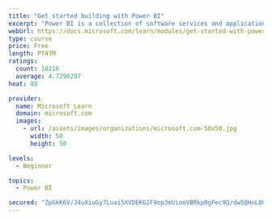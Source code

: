 ```yaml
---
title: "Get started building with Power BI"
excerpt: "Power BI is a collection of software services and applications that let you connect to all sorts of data sources and create compelling visuals and reports. You can benefit from receiving those reports, or you can share them with others inside or outside your organization. Learn the basics of Power BI, how its services and applications work together, and how they can be used to create or experience compelling visuals and analytics based on your data."
webUrl: https://docs.microsoft.com/learn/modules/get-started-with-power-bi/
type: course
price: Free
length: PT47M
ratings:
  count: 18216
  average: 4.7290297
heat: 88

provider:
  name: Microsoft Learn
  domain: microsoft.com
  images:
    - url: /assets/images/organizations/microsoft.com-50x50.jpg
      width: 50
      height: 50

levels:
  - Beginner

topics:
  - Power BI

secured: "ZpGkK6V/J4uXiuGy7Luai5XVDEKG2F9op3mUiooVBRkp0gFec9Q/dw5QHnL80+O1Pw5WxPur4nxFXlo8DKWnLdVhffawbQgQLfQ4jR1fjPvU3EV8wc0tl9bDB+5xwrfkG1YCg8zeEyD/SwqGa+OjZSwtnpdY41WQ+BQ29NDL0iexWvKWOr8h3YEQOVGxO0Q8g0DTukjuOPb5AVmw2+Z8XUIXmhAs4sIgjEuWrF11tzA9pwZTOyzNq6yz8/AdM00yazYkwwFx4C+dxJ7trp4Wl31g/mT1zujHIzpTQWCsbmbuV43Sp9T1t1+KTee4FM0iX0hARqKczG8f2405xioYCpNqY+LTK9yXUpnVw6JcD9fQmXhlPbXYdOjNr7L/U/tqbCd4eD/rHzym8qc4IF67T8Dmv5gb3Qyg3CDfQhxU4ekwTRmBca9j4SYSGgTFDowq;dyc5e/xhUdUb4UYmTtsJog=="
---
```


